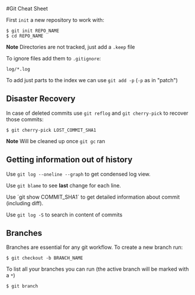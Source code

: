 #Git Cheat Sheet 

First `init` a new repository to work with:

```
$ git init REPO_NAME
$ cd REPO_NAME
```
**Note** Directories are not tracked, just add a `.keep` file

To ignore files add them to `.gitignore`:

```
log/*.log
```

To add just parts to the index we can use `git add -p` (`-p` as in "patch") 

## Disaster Recovery 

In case of deleted commits use `git reflog` and `git cherry-pick` to recover those commits:

```
$ git cherry-pick LOST_COMMIT_SHA1
```

**Note** Will be cleaned up once `git gc` ran

## Getting information out of history 

Use `git log --oneline --graph` to get condensed log view.

Use `git blame` to see **last** change for each line.

Use ´git show COMMIT_SHA1` to get detailed information about commit (including diff).

Use `git log -S` to search in content of commits

## Branches

Branches are essential for any git workflow. To create a new branch run:

```
$ git checkout -b BRANCH_NAME
```

To list all your branches you can run (the active branch will be marked with a `*`)

```
$ git branch
```




